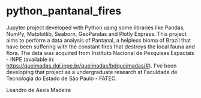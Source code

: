 # python_pantanal_fires

Jupyter project developed with Python using some libraries like Pandas, NumPy, Matplotlib, Seaborn, GeoPandas and Plotly Express. 
This project aims to perform a data analysis of Pantanal, a helpless bioma of Brazil that have been suffering with the constant fires that destroys the local fauna and flora.
The data was acquired from Instituto Nacional de Pesquisas Espaciais - INPE (available in: https://queimadas.dgi.inpe.br/queimadas/bdqueimadas/#).
I've been developing that project as a undergraduate research at Faculdade de Tecnologia do Estado de São Paulo - FATEC.

Leandro de Assis Madeira
